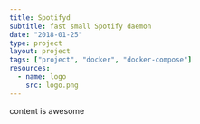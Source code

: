 ```yaml
---
title: Spotifyd
subtitle: fast small Spotify daemon
date: "2018-01-25"
type: project
layout: project
tags: ["project", "docker", "docker-compose"]
resources:
  - name: logo
    src: logo.png
---
```


content is awesome

